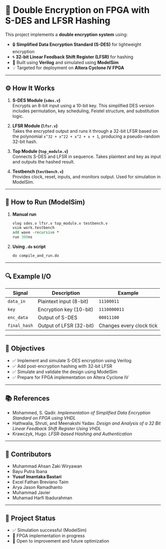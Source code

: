 # 🔐 Double Encryption on FPGA with S-DES and LFSR Hashing

This project implements a **double encryption system** using:
- 🔒 **Simplified Data Encryption Standard (S-DES)** for lightweight encryption
- 🌀 **32-bit Linear Feedback Shift Register (LFSR)** for hashing
- 🧱 Built using **Verilog** and simulated using **ModelSim**
- 💡 Targeted for deployment on **Altera Cyclone IV FPGA**

---

## ⚙️ How It Works

1. **S-DES Module (`sdes.v`)**  
   Encrypts an 8-bit input using a 10-bit key. This simplified DES version includes permutation, key scheduling, Feistel structure, and substitution logic.

2. **LFSR Module (`lfsr.v`)**  
   Takes the encrypted output and runs it through a 32-bit LFSR based on the polynomial `x^32 + x^22 + x^2 + x + 1`, producing a pseudo-random 32-bit hash.

3. **Top Module (`top_module.v`)**  
   Connects S-DES and LFSR in sequence. Takes plaintext and key as input and outputs the hashed result.

4. **Testbench (`testbench.v`)**  
   Provides clock, reset, inputs, and monitors output. Used for simulation in ModelSim.

---

## 🧪 How to Run (ModelSim)

1. **Manual run**
    ```tcl
    vlog sdes.v lfsr.v top_module.v testbench.v
    vsim work.testbench
    add wave -recursive *
    run 300ns
    ```

2. **Using `.do` script**
    ```tcl
    do compile_and_run.do
    ```

---

## 🔍 Example I/O

| Signal       | Description               | Example       |
|--------------|---------------------------|---------------|
| `data_in`    | Plaintext input (8-bit)   | `11100011`    |
| `key`        | Encryption key (10-bit)   | `1110000011`  |
| `enc_data`   | Output of S-DES           | `00011100`    |
| `final_hash` | Output of LFSR (32-bit)   | Changes every clock tick |

---

## 🎯 Objectives

- ✅ Implement and simulate S-DES encryption using Verilog
- ✅ Add post-encryption hashing with 32-bit LFSR
- ✅ Simulate and validate the design using ModelSim
- ✅ Prepare for FPGA implementation on Altera Cyclone IV

---

## 📚 References

- Mohammed, S. Qadir. *Implementation of Simplified Data Encryption Standard on FPGA using VHDL*  
- Hathwalia, Shruti, and Meenakshi Yadav. *Design and Analysis of a 32 Bit Linear Feedback Shift Register Using VHDL*  
- Krawczyk, Hugo. *LFSR-based Hashing and Authentication*

---

## 👥 Contributors

- Muhammad Ahsan Zaki Wiryawan  
- Bayu Putra Ibana  
- **Yusuf Imantaka Bastari**  
- Excel Fathan Breviano Taim  
- Arya Jason Ramadhanto  
- Muhammad Javier  
- Muhamad Harfi Ibadurahman

---

## 🚀 Project Status

- ✅ Simulation successful (ModelSim)
- 🔧 FPGA implementation in progress
- 🧠 Open to improvement and future optimization
